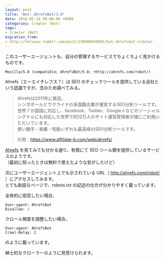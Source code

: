 ```yaml
---
layout: post
title: "Bot: AhrefsBot/3.0"
date: 2016-02-24 09:00:00 +0900
categories: Crawler (Bot)
tags:
- Crawler (Bot)
migration_from: 
- http://tetsuwo.tumblr.com/post/139909649992/bot-ahrefsbot-crawler
---
```


このユーザーエージェントも、自分の管理するサービスでちょくちょく見かけるものです。

    Mozilla/5.0 (compatible; AhrefsBot/5.0; +http://ahrefs.com/robot/)

Ahrefs（エーエイチレフス？）は SEO のチェックツールを提供している会社という認識ですが、念のため調べてみる。

> Ahrefsは2011年に発足。  
> シンガポールとウクライナの多国籍企業が運営するSEO分析ツールです。  
> 世界７か国語に対応し、facebook、Twitter、Google＋などのソーシャルシグナルにも対応した世界で約12万人のサイト運営管理者が様にご利用いただいています。  
> 使い勝手・実績・性能いずれも最高峰のSEO分析ツールです。
> 
> 引用：https://www.affiliate-b.com/web/ahrefs/

[Ahrefs](https://ahrefs.com/) を見てみても分かる通り、有償にて SEO ツール類を提供しているサービスのようです。  
（最初に知ったときは無料で使えたような気がしたけど）

次にユーザーエージェント上でも示されている URL（ http://ahrefs.com/robot/ ）にアクセスしてみます。  
とても新設なページで、robots.txt の記述の仕方が分かりやすく載っています。  

全体的に拒否したい場合、

    User-agent: AhrefsBot
    Disallow: /

クロール頻度を調整したい場合、

    User-agent: AhrefsBot 
    Crawl-Delay: 2

のように載っています。

紳士的なクローラーのように見受けられます。
